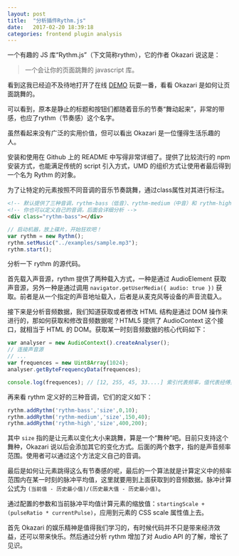 ```yaml
---
layout: post
title:  "分析插件Rythm.js"
date:   2017-02-20 18:39:18
categories: frontend plugin analysis
---
```


一个有趣的 JS 库“Rythm.js”（下文简称rythm），它的作者 Okazari 说这是：

> 一个会让你的页面跳舞的 javascript 库。

看到这我已经迫不及待地打开了在线 [DEMO] 玩耍一番，看看 Okazari 是如何让页面跳舞的。

可以看到，原本是静止的标题和按钮们都随着音乐的节奏“舞动起来”，非常的带感，也应了rythm（节奏感）这个名字。

虽然看起来没有广泛的实用价值，但可以看出 Okazari 是一位懂得生活乐趣的人。

安装和使用在 Github 上的 README 中写得非常详细了。提供了比较流行的 npm 安装方式，也能满足传统的 script 引入方式，UMD 的组织方式让使用者最后得到一个名为 Rythm 的对象。

为了让特定的元素按照不同音调的音乐节奏跳舞，通过class属性对其进行标注。

``` html
<!-- 默认提供了三种音调，rythm-bass（低音）、rythm-medium（中音）和 rythm-high（高音） -->
<!-- 你也可以定义自己的音调，后面会详细分析 -->
<div class="rythm-bass"></div>
```

``` js
// 启动机器，放上碟片，开始狂欢吧！
var rythm = new Rythm();
rythm.setMusic("../examples/sample.mp3");
rythm.start();
```

分析一下 rythm 的源代码。

首先载入声音源，rythm 提供了两种载入方式，一种是通过 AudioElement 获取声音源，另外一种是通过调用 `navigator.getUserMedia({ audio: true })` 获取。前者是从一个指定的声音地址载入，后者是从麦克风等设备的声音流载入。

接下来是分析音频数据，我们知道获取或者修改 HTML 结构是通过 DOM 操作来进行的，那如何获取和修改音频数据呢？HTML5 提供了 AudioContext 这个接口，就相当于 HTML 的 DOM。获取某一时刻音频数据的核心代码如下：

``` js
var analyser = new AudioContext().createAnalyser();
// 连接声音源
// ...
var frequences = new Uint8Array(1024);
analyser.getByteFrequencyData(frequences);

console.log(frequences); // [12, 255, 45, 33....] 索引代表频率，值代表经傅里叶变换后的值
```

再来看 rythm 定义好的三种音调，它们的定义如下：

``` js
rythm.addRythm('rythm-bass','size',0,10);
rythm.addRythm('rythm-medium','size',150,40);
rythm.addRythm('rythm-high','size',400,200);
```

其中 `size` 指的是让元素以变化大小来跳舞，算是一个“舞种”吧。目前只支持这个舞种，Okazari 说以后会添加其它的变化方式。后面的两个数字，指的是声音频率范围。使用者可以通过这个方法定义自己的音调。

最后是如何让元素跳得这么有节奏感的呢，最后的一个算法就是计算定义中的频率范围内在某一时刻的脉冲平均值，这里就要用到上面获取到的音频数据。脉冲计算公式为 `(当前值 - 历史最小值)/(历史最大值 - 历史最小值)`。

通过配置的参数和当前脉冲平均值计算元素的缩放值：`startingScale + (pulseRatio * currentPulse)`，应用到元素的 CSS scale 属性值上去。

首先 Okazari 的娱乐精神是值得我们学习的，有时候代码并不只是带来经济效益，还可以带来快乐。然后通过分析 rythm 增加了对 Audio API 的了解，增长了见识。

[DEMO]:         https://okazari.github.io/Rythm.js/